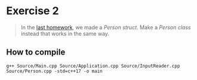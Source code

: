 # Exercise 2

> In the [last homework](../../Homework_07/Exercise_3/), we made a *Person struct*. Make a *Person class* instead that works in the same way.

## How to compile

```
g++ Source/Main.cpp Source/Application.cpp Source/InputReader.cpp Source/Person.cpp -std=c++17 -o main
```